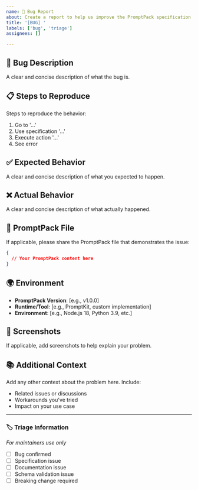 ```yaml
---
name: 🐛 Bug Report
about: Create a report to help us improve the PromptPack specification
title: '[BUG] '
labels: ['bug', 'triage']
assignees: []

---
```


## 🐛 Bug Description
A clear and concise description of what the bug is.

## 📋 Steps to Reproduce
Steps to reproduce the behavior:
1. Go to '...'
2. Use specification '...'
3. Execute action '...'
4. See error

## ✅ Expected Behavior
A clear and concise description of what you expected to happen.

## ❌ Actual Behavior
A clear and concise description of what actually happened.

## 📄 PromptPack File
If applicable, please share the PromptPack file that demonstrates the issue:

```json
{
  // Your PromptPack content here
}
```

## 🌍 Environment
- **PromptPack Version**: [e.g., v1.0.0]
- **Runtime/Tool**: [e.g., PromptKit, custom implementation]
- **Environment**: [e.g., Node.js 18, Python 3.9, etc.]

## 📸 Screenshots
If applicable, add screenshots to help explain your problem.

## 📚 Additional Context
Add any other context about the problem here. Include:
- Related issues or discussions
- Workarounds you've tried
- Impact on your use case

---

### 🏷️ Triage Information
*For maintainers use only*
- [ ] Bug confirmed
- [ ] Specification issue
- [ ] Documentation issue
- [ ] Schema validation issue
- [ ] Breaking change required